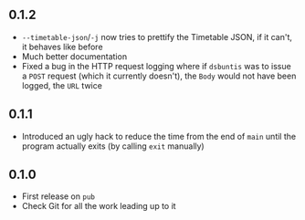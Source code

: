## 0.1.2

- `--timetable-json`/`-j` now tries to prettify the Timetable JSON, if it can't,
it behaves like before
- Much better documentation
- Fixed a bug in the HTTP request logging where if `dsbuntis` was to issue a
`POST` request (which it currently doesn't), the `Body` would not have been
logged, the `URL` twice

## 0.1.1

- Introduced an ugly hack to reduce the time from the end of `main` until the
program actually exits (by calling `exit` manually)

## 0.1.0

- First release on `pub`
- Check Git for all the work leading up to it
